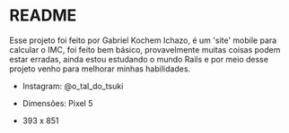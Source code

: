 # README

Esse projeto foi feito por Gabriel Kochem Ichazo, é um 'site' mobile para calcular o IMC, foi feito bem
básico, provavelmente muitas coisas podem estar erradas, ainda estou estudando o mundo Rails e por meio
desse projeto venho para melhorar minhas habilidades.

* Instagram: @o_tal_do_tsuki

* Dimensões: Pixel 5

* 393 x 851